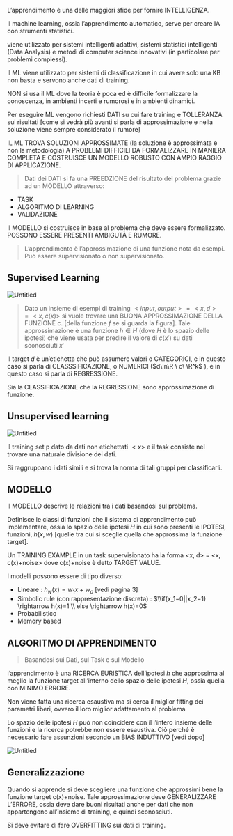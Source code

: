 L’apprendimento è una delle maggiori sfide per fornire INTELLIGENZA.

Il machine learning, ossia l’apprendimento automatico, serve per creare IA con strumenti statistici.

viene utilizzato per sistemi intelligenti adattivi, sistemi statistici intelligenti (Data Analysis) e metodi di computer science innovativi (in particolare per problemi complessi).

Il ML viene utilizzato per sistemi di classificazione in cui avere solo una KB non basta e servono anche dati di training.

NON si usa il ML dove la teoria è poca ed è difficile formalizzare la conoscenza, in ambienti incerti e rumorosi e in ambienti dinamici.

Per eseguire ML vengono richiesti DATI su cui fare training e TOLLERANZA sui risultati [come si vedrà più avanti si parla di approssimazione e nella soluzione viene sempre considerato il rumore]

IL ML TROVA SOLUZIONI APPROSSIMATE (la soluzione è approssimata e non la metodologia) A PROBLEMI DIFFICILI DA FORMALIZZARE IN MANIERA COMPLETA E COSTRUISCE UN MODELLO ROBUSTO CON AMPIO RAGGIO DI APPLICAZIONE.

> Dati dei DATI si fa una PREEDZIONE del risultato del problema grazie ad un MODELLO attraverso:

- TASK
- ALGORITMO DI LEARNING
- VALIDAZIONE

Il MODELLO si costruisce in base al problema che deve essere formalizzato. POSSONO ESSERE PRESENTI AMBIGUTÀ E RUMORE.

> L’apprendimento è l’approssimazione di una funzione nota da esempi. Può essere supervisionato o non supervisionato.

## Supervised Learning

![Untitled](https://s3-us-west-2.amazonaws.com/secure.notion-static.com/8674f074-456d-4e20-b6af-eedaafcdc71a/Untitled.png)

> Dato un insieme di esempi di training $<input,output>=<x,d>=<x,c(x)>$ si vuole trovare una BUONA APPROSSIMAZIONE DELLA FUNZIONE c. [della funzione $f$ se si guarda la figura]. Tale approssimazione è una funzione $h\in H$ (dove $H$ è lo spazio delle ipotesi) che viene usata per predire il valore di $c(x')$ su dati sconosciuti $x'$

Il target $d$ è un’etichetta che può assumere valori o CATEGORICI, e in questo caso si parla di CLASSSIFICAZIONE, o NUMERICI ($d\in\R \ o\ \R^k$ ), e in questo caso si parla di REGRESSIONE.

Sia la CLASSIFICAZIONE che la REGRESSIONE sono approssimazione di funzione.

## Unsupervised learning

![Untitled](https://s3-us-west-2.amazonaws.com/secure.notion-static.com/fe5ce595-9522-4660-bc39-54452a2c8d5f/Untitled.png)

Il training set p dato da dati non etichettati $<x>$ e il task consiste nel trovare una naturale divisione dei dati.

Si raggruppano i dati simili e si trova la norma di tali gruppi per classificarli.

## MODELLO

Il MODELLO descrive le relazioni tra i dati basandosi sul problema.

Definisce le classi di funzioni che il sistema di apprendimento può implementare, ossia lo spazio delle ipotesi $H$ in cui sono presenti le IPOTESI, funzioni, $h(x,w)$ [quelle tra cui si sceglie quella che approssima la funzione target].

Un TRAINING EXAMPLE in un task supervisionato ha la forma <x, d> = <x, c(x)+noise> dove c(x)+noise è detto TARGET VALUE.

I modelli possono essere di tipo diverso:

- Lineare : $h_w(x)=w_1x+w_o$ [vedi pagina 3]
- Simbolic rule (con rappresentazione discreta) : $\\if(x_1=0||x_2=1) \rightarrow h(x)=1 \\ else \rightarrow h(x)=0$
- Probabilistico
- Memory based

## ALGORITMO DI APPRENDIMENTO

> Basandosi sui Dati, sul Task e sul Modello

l’apprendimento è una RICERCA EURISTICA dell’ipotesi $h$ che approssima al meglio la funzione target all’interno dello spazio delle ipotesi $H$, ossia quella con MINIMO ERRORE.

Non viene fatta una ricerca esaustiva ma si cerca il miglior fitting dei parametri liberi, ovvero il loro miglior adattamento al problema

Lo spazio delle ipotesi $H$ può non coincidere con il l’intero insieme delle funzioni e la ricerca potrebbe non essere esaustiva. Ciò perché è necessario fare assunzioni secondo un BIAS INDUTTIVO [vedi dopo]

![Untitled](https://s3-us-west-2.amazonaws.com/secure.notion-static.com/e600ac90-ab5b-4362-9007-833db1f0b0cd/Untitled.png)

## Generalizzazione

Quando si apprende si deve scegliere una funzione che approssimi bene la funzione target c(x)+noise. Tale approssimazione deve GENERALIZZARE L’ERRORE, ossia deve dare buoni risultati anche per dati che non appartengono all’insieme di training, e quindi sconosciuti.

Si deve evitare di fare OVERFITTING sui dati di training.